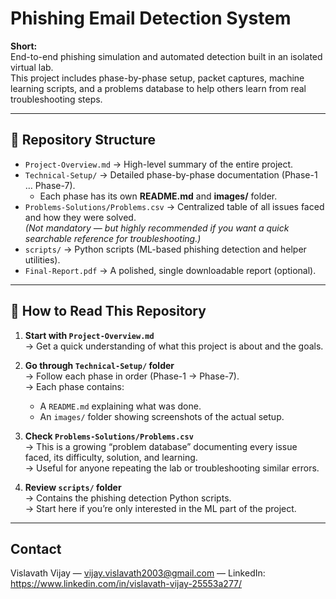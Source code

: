# Phishing Email Detection System

**Short:**  
End-to-end phishing simulation and automated detection built in an isolated virtual lab.  
This project includes phase-by-phase setup, packet captures, machine learning scripts, and a problems database to help others learn from real troubleshooting steps.

---

## 📂 Repository Structure
- `Project-Overview.md` → High-level summary of the entire project.
- `Technical-Setup/` → Detailed phase-by-phase documentation (Phase-1 … Phase-7).
  - Each phase has its own **README.md** and **images/** folder.
- `Problems-Solutions/Problems.csv` → Centralized table of all issues faced and how they were solved.  
  *(Not mandatory — but highly recommended if you want a quick searchable reference for troubleshooting.)*
- `scripts/` → Python scripts (ML-based phishing detection and helper utilities).
- `Final-Report.pdf` → A polished, single downloadable report (optional).

---

## 📖 How to Read This Repository
1. **Start with `Project-Overview.md`**  
   → Get a quick understanding of what this project is about and the goals.

2. **Go through `Technical-Setup/` folder**  
   → Follow each phase in order (Phase-1 → Phase-7).  
   → Each phase contains:
   - A `README.md` explaining what was done.
   - An `images/` folder showing screenshots of the actual setup.

3. **Check `Problems-Solutions/Problems.csv`**  
   → This is a growing “problem database” documenting every issue faced, its difficulty, solution, and learning.  
   → Useful for anyone repeating the lab or troubleshooting similar errors.

4. **Review `scripts/` folder**  
   → Contains the phishing detection Python scripts.  
   → Start here if you’re only interested in the ML part of the project.

---

## Contact
Vislavath Vijay — vijay.vislavath2003@gmail.com — LinkedIn: https://www.linkedin.com/in/vislavath-vijay-25553a277/
